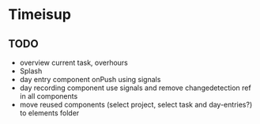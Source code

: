 # Timeisup

## TODO

* overview current task, overhours
* Splash
* day entry component onPush using signals
* day recording component use signals and remove changedetection ref in all components
* move reused components (select project, select task and day-entries?) to elements folder
